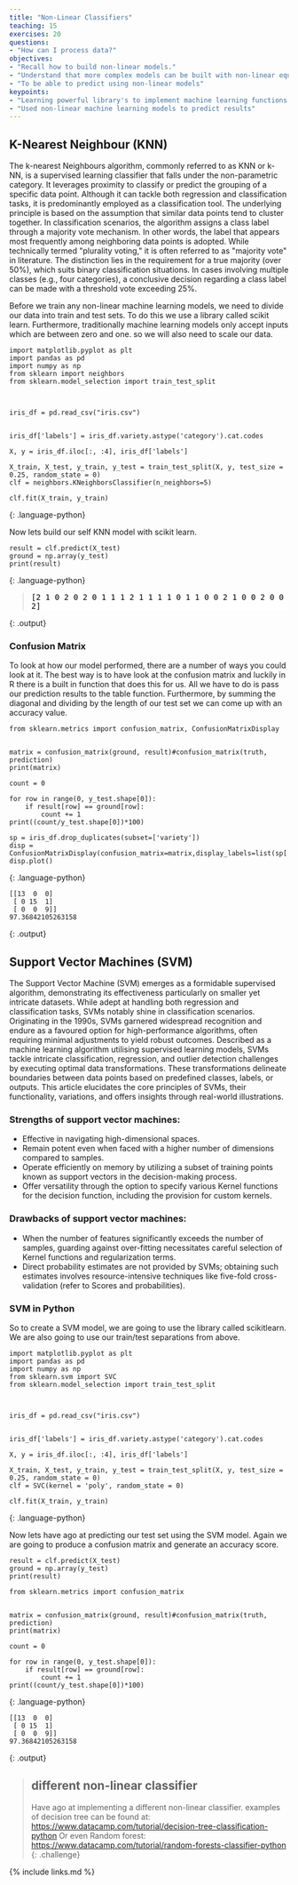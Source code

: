 ```yaml
---
title: "Non-Linear Classifiers"
teaching: 15
exercises: 20
questions:
- "How can I process data?"
objectives:
- "Recall how to build non-linear models."
- "Understand that more complex models can be built with non-linear equations."
- "To be able to predict using non-linear models"
keypoints:
- "Learning powerful library's to implement machine learning functions."
- "Used non-linear machine learning models to predict results"
---
```



## K-Nearest Neighbour (KNN)

The k-nearest Neighbours algorithm, commonly referred to as KNN or k-NN, is a supervised learning classifier that falls under the non-parametric category. It leverages proximity to classify or predict the grouping of a specific data point. Although it can tackle both regression and classification tasks, it is predominantly employed as a classification tool. The underlying principle is based on the assumption that similar data points tend to cluster together.
In classification scenarios, the algorithm assigns a class label through a majority vote mechanism. In other words, the label that appears most frequently among neighboring data points is adopted. While technically termed "plurality voting," it is often referred to as "majority vote" in literature. The distinction lies in the requirement for a true majority (over 50%), which suits binary classification situations. In cases involving multiple classes (e.g., four categories), a conclusive decision regarding a class label can be made with a threshold vote exceeding 25%.

Before we train any non-linear machine learning models, we need to divide our data into train and test sets. To do this we use a library called scikit learn. 
Furthermore, traditionally machine learning models only accept inputs which are between zero and one. so we will also need to scale our data.  

~~~
import matplotlib.pyplot as plt
import pandas as pd
import numpy as np
from sklearn import neighbors
from sklearn.model_selection import train_test_split



iris_df = pd.read_csv("iris.csv")


iris_df['labels'] = iris_df.variety.astype('category').cat.codes

X, y = iris_df.iloc[:, :4], iris_df['labels']

X_train, X_test, y_train, y_test = train_test_split(X, y, test_size = 0.25, random_state = 0)
clf = neighbors.KNeighborsClassifier(n_neighbors=5)

clf.fit(X_train, y_train)
~~~
{: .language-python}


Now lets build our self KNN model with scikit learn.

~~~
result = clf.predict(X_test)
ground = np.array(y_test)
print(result)

~~~
{: .language-python}

><pre style="color: black; background: white;">
>[2 1 0 2 0 2 0 1 1 1 2 1 1 1 1 0 1 1 0 0 2 1 0 0 2 0 0 1 1 0 2 1 0 2 2 1 0
> 2]
></pre>
{: .output}

### Confusion Matrix

To look at how our model performed, there are a number of ways you could look at it. The best way is to have look at the confusion matrix and luckily in R there is a built in function that does this for us. All we have to do is pass our prediction results to the table function. Furthermore, by summing the diagonal and dividing by the length of our test set we can come up with an accuracy value. 

~~~
from sklearn.metrics import confusion_matrix, ConfusionMatrixDisplay


matrix = confusion_matrix(ground, result)#confusion_matrix(truth, prediction)
print(matrix)

count = 0 

for row in range(0, y_test.shape[0]):
    if result[row] == ground[row]:
        count += 1
print((count/y_test.shape[0])*100)

sp = iris_df.drop_duplicates(subset=['variety'])
disp = ConfusionMatrixDisplay(confusion_matrix=matrix,display_labels=list(sp['variety']))
disp.plot()
~~~
{: .language-python}



~~~
[[13  0  0]
 [ 0 15  1]
 [ 0  0  9]]
97.36842105263158
~~~
{: .output}

## Support Vector Machines (SVM)

The Support Vector Machine (SVM) emerges as a formidable supervised algorithm, demonstrating its effectiveness particularly on smaller yet intricate datasets. While adept at handling both regression and classification tasks, SVMs notably shine in classification scenarios. Originating in the 1990s, SVMs garnered widespread recognition and endure as a favoured option for high-performance algorithms, often requiring minimal adjustments to yield robust outcomes. Described as a machine learning algorithm utilising supervised learning models, SVMs tackle intricate classification, regression, and outlier detection challenges by executing optimal data transformations. These transformations delineate boundaries between data points based on predefined classes, labels, or outputs. This article elucidates the core principles of SVMs, their functionality, variations, and offers insights through real-world illustrations.

### Strengths of support vector machines:

- Effective in navigating high-dimensional spaces.
- Remain potent even when faced with a higher number of dimensions compared to samples.
- Operate efficiently on memory by utilizing a subset of training points known as support vectors in the decision-making process.
- Offer versatility through the option to specify various Kernel functions for the decision function, including the provision for custom kernels.

### Drawbacks of support vector machines:

- When the number of features significantly exceeds the number of samples, guarding against over-fitting necessitates careful selection of Kernel functions and regularization terms.
- Direct probability estimates are not provided by SVMs; obtaining such estimates involves resource-intensive techniques like five-fold cross-validation (refer to Scores and probabilities).

### SVM in Python

So to create a SVM model, we are going to use the library called scikitlearn. We are also going to use our train/test separations from above.

~~~
import matplotlib.pyplot as plt
import pandas as pd
import numpy as np
from sklearn.svm import SVC
from sklearn.model_selection import train_test_split



iris_df = pd.read_csv("iris.csv")


iris_df['labels'] = iris_df.variety.astype('category').cat.codes

X, y = iris_df.iloc[:, :4], iris_df['labels']

X_train, X_test, y_train, y_test = train_test_split(X, y, test_size = 0.25, random_state = 0)
clf = SVC(kernel = 'poly', random_state = 0)

clf.fit(X_train, y_train)
~~~
{: .language-python}

Now lets have ago at predicting our test set using the SVM model. Again we are going to produce a confusion matrix and generate an accuracy score.

~~~
result = clf.predict(X_test)
ground = np.array(y_test)
print(result)

from sklearn.metrics import confusion_matrix


matrix = confusion_matrix(ground, result)#confusion_matrix(truth, prediction)
print(matrix)

count = 0 

for row in range(0, y_test.shape[0]):
    if result[row] == ground[row]:
        count += 1
print((count/y_test.shape[0])*100)
~~~
{: .language-python}
~~~
[[13  0  0]
 [ 0 15  1]
 [ 0  0  9]]
97.36842105263158
~~~
{: .output}

> ## different non-linear classifier
>
> Have ago at implementing a different non-linear classifier. examples of decision tree can be found at: https://www.datacamp.com/tutorial/decision-tree-classification-python
> Or even Random forest: https://www.datacamp.com/tutorial/random-forests-classifier-python
{: .challenge}



{% include links.md %}
